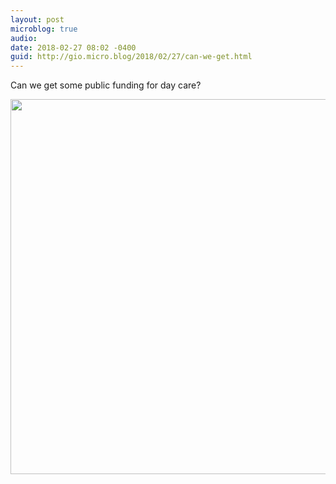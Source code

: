 ```yaml
---
layout: post
microblog: true
audio: 
date: 2018-02-27 08:02 -0400
guid: http://gio.micro.blog/2018/02/27/can-we-get.html
---
```

Can we get some public funding for day care?

<img src="http://microblog.stevegio.net/uploads/2018/6e5341c6c0.jpg" width="600" height="600" />
